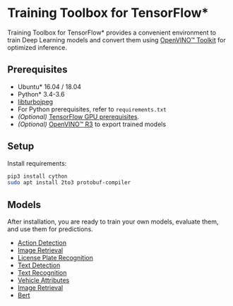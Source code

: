 # Training Toolbox for TensorFlow*

Training Toolbox for TensorFlow\* provides a convenient environment to train
Deep Learning models and convert them using [OpenVINO™
Toolkit](https://software.intel.com/en-us/openvino-toolkit) for optimized
inference.

## Prerequisites

- Ubuntu\* 16.04 / 18.04
- Python\* 3.4-3.6
- [libturbojpeg](https://github.com/ajkxyz/jpeg4py)
- For Python prerequisites, refer to `requirements.txt`
- *(Optional)* [TensorFlow GPU prerequisites](https://www.tensorflow.org/install/gpu).
- *(Optional)* [OpenVINO™ R3](https://software.intel.com/en-us/openvino-toolkit)
  to export trained models

## Setup

Install requirements:
  ```bash
  pip3 install cython
  sudo apt install 2to3 protobuf-compiler
  ```

## Models

After installation, you are ready to train your own models, evaluate them, and use
them for predictions.

* [Action Detection](action_detection)
* [Image Retrieval](image_retrieval)
* [License Plate Recognition](lpr)
* [Text Detection](text_detection)
* [Text Recognition](text_recognition)
* [Vehicle Attributes](vehicle_attributes)
* [Image Retrieval](image_retrieval)
* [Bert](bert)
